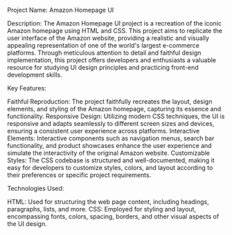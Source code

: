 Project Name: Amazon Homepage UI

Description:
The Amazon Homepage UI project is a recreation of the iconic Amazon homepage using HTML and CSS. This project aims to replicate the user interface of the Amazon website, providing a realistic and visually appealing representation of one of the world's largest e-commerce platforms. Through meticulous attention to detail and faithful design implementation, this project offers developers and enthusiasts a valuable resource for studying UI design principles and practicing front-end development skills.

Key Features:

Faithful Reproduction: The project faithfully recreates the layout, design elements, and styling of the Amazon homepage, capturing its essence and functionality.
Responsive Design: Utilizing modern CSS techniques, the UI is responsive and adapts seamlessly to different screen sizes and devices, ensuring a consistent user experience across platforms.
Interactive Elements: Interactive components such as navigation menus, search bar functionality, and product showcases enhance the user experience and simulate the interactivity of the original Amazon website.
Customizable Styles: The CSS codebase is structured and well-documented, making it easy for developers to customize styles, colors, and layout according to their preferences or specific project requirements.

Technologies Used:

HTML: Used for structuring the web page content, including headings, paragraphs, lists, and more.
CSS: Employed for styling and layout, encompassing fonts, colors, spacing, borders, and other visual aspects of the UI design.
